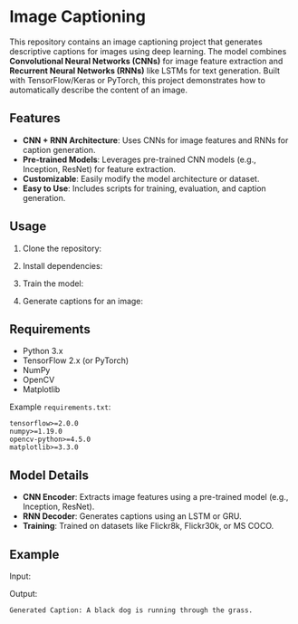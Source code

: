 # Image Captioning

This repository contains an image captioning project that generates descriptive captions for images using deep learning. The model combines **Convolutional Neural Networks (CNNs)** for image feature extraction and **Recurrent Neural Networks (RNNs)** like LSTMs for text generation. Built with TensorFlow/Keras or PyTorch, this project demonstrates how to automatically describe the content of an image.

## Features

- **CNN + RNN Architecture**: Uses CNNs for image features and RNNs for caption generation.
- **Pre-trained Models**: Leverages pre-trained CNN models (e.g., Inception, ResNet) for feature extraction.
- **Customizable**: Easily modify the model architecture or dataset.
- **Easy to Use**: Includes scripts for training, evaluation, and caption generation.

## Usage

1. Clone the repository:
  

2. Install dependencies:
  

3. Train the model:
   

4. Generate captions for an image:
   

## Requirements

- Python 3.x
- TensorFlow 2.x (or PyTorch)
- NumPy
- OpenCV
- Matplotlib

Example `requirements.txt`:
```plaintext
tensorflow>=2.0.0
numpy>=1.19.0
opencv-python>=4.5.0
matplotlib>=3.3.0
```

## Model Details

- **CNN Encoder**: Extracts image features using a pre-trained model (e.g., Inception, ResNet).
- **RNN Decoder**: Generates captions using an LSTM or GRU.
- **Training**: Trained on datasets like Flickr8k, Flickr30k, or MS COCO.

## Example

Input:


Output:
```
Generated Caption: A black dog is running through the grass.
```

